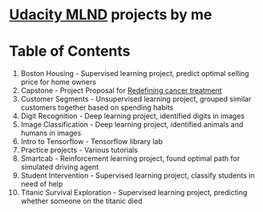#  [Udacity MLND](https://github.com/udacity/machine-learning) projects by me 
#  Table of Contents
1. Boston Housing - Supervised learning project, predict optimal selling price for home owners
2. Capstone - Project Proposal for [Redefining cancer treatment](https://github.com/jmt7080/machine-learning/tree/master/Redefining_cancer_final_report)
3. Customer Segments - Unsupervised learning project, grouped similar customers together based on spending habits
4. Digit Recognition - Deep learning project, identified digits in images
5. Image Classification - Deep learning project, identified animals and humans in images
6. Intro to Tensorflow - Tensorflow library lab
7. Practice projects - Various tutorials
8. Smartcab - Reinforcement learning project, found optimal path for simulated driving agent
9. Student Intervention - Supervised learning project, classify students in need of help 
10. Titanic Survival Exploration - Supervised learning project, predicting whether someone on the titanic died

